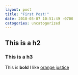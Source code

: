 ```yaml
---
layout: post
title: "First Post!"
date: 2018-05-07 10:51:49 -0700
catogories: uncatogorized
---
```


## This is a h2
### This is a h3

This is **bold**
I like [orange justice]

[orange justice]: https://www.google.com/search?safe=strict&rlz=1C5CHFA_enUS726US732&biw=1195&bih=858&tbm=isch&sa=1&ei=eZXwWqTjJamd0gLwrrWADQ&q=mark+zuckerberg+being+thick&oq=mark+zuckerberg+being+thick&gs_l=img.3...4426.5954.0.6123.12.9.0.3.3.0.53.430.9.9.0....0...1c.1.64.img..0.7.201...0j0i67k1.0.83oeAS-JqCM#imgrc=ob14HJC_CzhDJM:

